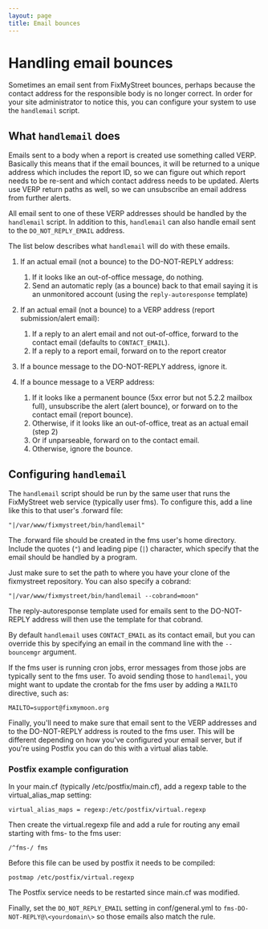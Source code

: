 ```yaml
---
layout: page
title: Email bounces
---
```


# Handling email bounces

<p class="lead">
Sometimes an email sent from FixMyStreet bounces, perhaps because the contact
address for the responsible body is no longer correct. In order for your site
administrator to notice this, you can configure your system to use the
<code>handlemail</code> script.
</p>

## What `handlemail` does

Emails sent to a body when a report is created use something called VERP.
Basically this means that if the email bounces, it will be returned to a unique
address which includes the report ID, so we can figure out which report needs
to be re-sent and which contact address needs to be updated. Alerts use VERP
return paths as well, so we can unsubscribe an email address from further alerts.

All email sent to one of these VERP addresses should be handled by the
`handlemail` script. In addition to this, `handlemail` can also handle email
sent to the `DO_NOT_REPLY_EMAIL` address.

The list below describes what `handlemail` will do with these emails.

1. If an actual email (not a bounce) to the DO-NOT-REPLY address:

    1. If it looks like an out-of-office message, do nothing.
    1. Send an automatic reply (as a bounce) back to that email saying it is an
       unmonitored account (using the `reply-autoresponse` template)

1. If an actual email (not a bounce) to a VERP address (report submission/alert
   email):

    1. If a reply to an alert email and not out-of-office, forward to the
       contact email (defaults to `CONTACT_EMAIL`).
    1. If a reply to a report email, forward on to the report creator

1. If a bounce message to the DO-NOT-REPLY address, ignore it.

1. If a bounce message to a VERP address:

    1. If it looks like a permanent bounce (5xx error but not 5.2.2 mailbox
       full), unsubscribe the alert (alert bounce), or forward on to
       the contact email (report bounce).
    1. Otherwise, if it looks like an out-of-office, treat as an actual email
       (step 2)
    1. Or if unparseable, forward on to the contact email.
    1. Otherwise, ignore the bounce.

## Configuring `handlemail`

The `handlemail` script should be run by the same user that runs the FixMyStreet
web service (typically user fms). To configure this, add a line like this to
that user's .forward file:

```
"|/var/www/fixmystreet/bin/handlemail"
```

The .forward file should be created in the fms user's home directory. Include
the quotes (`"`) and leading pipe (`|`) character, which specify that the email
should be handled by a program.

Just make sure to set the path to where you have your clone of the fixmystreet
 repository. You can also specify a cobrand:

```
"|/var/www/fixmystreet/bin/handlemail --cobrand=moon"
```

The reply-autoresponse template used for emails sent to the DO-NOT-REPLY address
 will then use the template for that cobrand.

By default `handlemail` uses `CONTACT_EMAIL` as its contact email, but you can
override this by specifying an email in the command line with the `--bouncemgr`
argument.

If the fms user is running cron jobs, error messages from those jobs are
typically sent to the fms user. To avoid sending those to `handlemail`, you
might want to update the crontab for the fms user by adding a `MAILTO`
directive, such as:

```
MAILTO=support@fixmymoon.org
```

Finally, you'll need to make sure that email sent to the VERP addresses and to
the DO-NOT-REPLY address is routed to the fms user. This will be different
depending on how you've configured your email server, but if you're using
Postfix you can do this with a virtual alias table.

### Postfix example configuration

In your main.cf (typically /etc/postfix/main.cf), add a regexp table to the
virtual_alias_map setting:

```
virtual_alias_maps = regexp:/etc/postfix/virtual.regexp
```

Then create the virtual.regexp file and add a rule for routing any email
starting with fms- to the fms user:

```
/^fms-/ fms
```
Before this file can be used by postfix it needs to be compiled:

```
postmap /etc/postfix/virtual.regexp
```
The Postfix service needs to be restarted since main.cf was modified.

Finally, set the `DO_NOT_REPLY_EMAIL` setting in conf/general.yml to
`fms-DO-NOT-REPLY@\<yourdomain\>` so those emails also match the rule.
